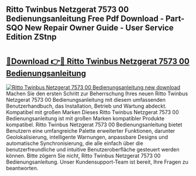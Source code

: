## Ritto Twinbus Netzgerat 7573 00 Bedienungsanleitung Free Pdf Download - Part-SQO New Repair Owner Guide - User Service Edition ZStnp

# <h2><a href="http://df15u1.blite.top/?on=Ritto+Twinbus+Netzgerat+7573+00+Bedienungsanleitung">🔗Download 👉🔴 Ritto Twinbus Netzgerat 7573 00 Bedienungsanleitung</a></h2>

[![Ritto Twinbus Netzgerat 7573 00 Bedienungsanleitung new download](https://i.imgur.com/lujVjoI.png)](http://df15u1.blite.top/?on=Ritto+Twinbus+Netzgerat+7573+00+Bedienungsanleitung)
Machen Sie den ersten Schritt zur Beherrschung Ihres neuen Ritto Twinbus Netzgerat 7573 00 Bedienungsanleitung mit diesem umfassenden Benutzerhandbuch, das Installation, Betrieb und Wartung abdeckt. Kompatibel mit großen Marken Dieses Ritto Twinbus Netzgerat 7573 00 Bedienungsanleitung ist mit großen Marken kompatibler Produkte kompatibel. Ritto Twinbus Netzgerat 7573 00 Bedienungsanleitung bietet Benutzern eine umfangreiche Palette erweiterter Funktionen, darunter Geolokalisierung, intelligente Warnungen, anpassbare Designs und automatische Synchronisierung, die alle einfach über die benutzerfreundliche und intuitive Benutzeroberfläche gesteuert werden können. Bitte zögern Sie nicht, Ritto Twinbus Netzgerat 7573 00 Bedienungsanleitung. Unser Kundensupport-Team ist bereit, Ihre Fragen zu beantworten.
